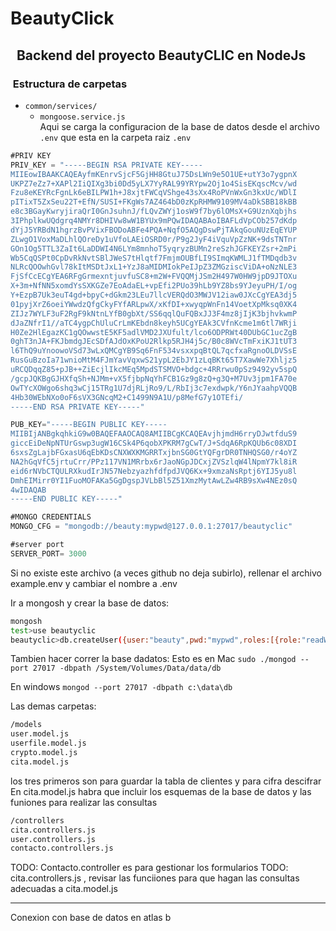 # BeautyClick   
 
<h2>  Backend del proyecto BeautyCLIC en NodeJs</H2>  

<h3> Estructura de carpetas   </h3>

* `common/services/`
    * `mongoose.service.js`  
Aqui   se carga la configuracion de la base de datos desde el archivo `.env` que esta en la carpeta raiz 
`.env`
```rs 
#PRIV KEY
PRIV_KEY = "-----BEGIN RSA PRIVATE KEY-----
MIIEowIBAAKCAQEAyfmKEnrvSjcF5GjHH8GtuJ75DsLWn9e5O1UE+utY3o7ygpnX
UKPZ7eZz7+XAPl2IiQIXg3bi0Dd5yLX7YyRAL99YRYpw2Oj1o4SisEKqscMcv/wd
Fzu8eKEYRcFgnLk6eBILPW1h+J8xjtFWCqVShge43sXx4RoPVnWxGn3kxUc/WDlI
pITixT5ZxSeu22T+EfN/SUSI+FKgWs7AZ464bD0zKpRHMW9109MV4aDkSBB18kBB
e8c3BGayKwryjiraQrI0GnJsuhnJ/fLQvZWYj1osW9f7by6lOMsX+G9UznXqbjhs
3IPhplkwUQdgrq4NMYr8DHIVw8wW1BYUx9mPQwIDAQABAoIBAFLdVpCOb257dKdp
dYjJ5YRBdN1hgrzBvPVixFBODoABFe4PQA+NqfO5AQgDswPjTAkqGouNUzEqEYUP
ZLwgO1VoxMaDLhlQOreDy1uVfoLAEiOSRD0r/P9g2JyF4iVquVpZzNK+9dsTNTnr
GOn1Og5TTL3ZaIt6LaDDWI4N6LYm8mnhoT5yqryzBUMn2reSzhJGFKEYZsr+2mPi
Wb5CqQSPt0CpDvRkNvtSBlJWeS7tHlqtf7FmjmOUBfLI9SImqKWMLJ1fTMDqdb3v
NLRcQOOwhGvl78kItMSDtJxL1+YzJ8aMIDMIokPeIJpZ3ZMGziscViDA+oNzNLE3
FjSfCcECgYEA6RFgGrmexntjuvfuSC8+m2W+FVQQMjJSm2H497W0HW9jpD9JTOXu
X+3m+NfNN5xomdYsSXKGZe7EoAdaEL+vpEfi2PUo39hLb9YZ8bs9YJeyuPH/I/og
Y+EzpB7Uk3euT4gd+bpyC+dGkm23LEu7llcVERQdO3MWJV12iaw0JXcCgYEA3dj5
01pyjXrZ6oeiYWwdzQfgCkyFYfARLpwX/xKfDI+xwyqpWnFn14VoetXpMksq0XK4
ZIJz7WYLF3uF2RgF9kNtnLYfB0gbXt/SS6qqlQuFQBxJJ3F4mz8jIjK3bjhvkwmP
dJaZNfrI1//aTC4ygpChUluCrLmKEbdn8keyh5UCgYEAk3CVfnKcme1m6tl7WRji
H0Ze2HlEgazKC1gQOwwstE5KF5adlVMD2JXUfult/lco6ODPRWt40DUbGC1ucZgB
0ghT3nJA+FKJbmdgJEcSDfAJdOxKPoU2Rlkp5RJH4j5c/B0c8WVcTmFxiKJ1tUT3
l6ThQ9uYnoowoVSd73wLxQMCgYB9Sq6FnF534vsxxpqBtQL7qcfxaRgnoOLDVSsE
RusGuBzoIa71wnioMtM4FJmYavVqxwS21ypL2EbJY1zLqBKt65T7XawWe7Xhljz5
uRCQDqqZ85+pJB++ZiEcjlIkcMEq5MpdSTSMVO+bdgc+4RRrwu0pSz9492yv5spQ
/gcpJQKBgGJHXfqSh+NJMm+vX5fjbpNqYhFCB1Gz9g8zQ+g3Q+M7Uv3jpm1FA70e
OwTYcXOWgo6shq3wCj15TRg1U7djRLjRo9/L/RbIj3c7exdwpk/Y6nJYaahpVQQB
4Hb30WEbNXo0oF6sVX3GNcqM2+C1499N9A1U/p8MefG7y1OTEfi/
-----END RSA PRIVATE KEY-----"

PUB_KEY="-----BEGIN PUBLIC KEY-----
MIIBIjANBgkqhkiG9w0BAQEFAAOCAQ8AMIIBCgKCAQEAvjhjmdH6rryDJwtfduS9
giccEiDeNpNTUrGswp3ugW16CSk4P6qobXPKRM7gCwT/J+SdqA6RpKQUb6c08XDI
6sxsZgLajbFGxasU6qEbKDsCNXWXKMGRRTxjbnSG0GtYQFgrDR0TNHQSG0/r4oYZ
NA2hGqVfC5jrtuCrr/PPz117VN1MRrbx6rJaoNGpJDCxjZVSzlqW4lNpmY7kl8iR
eid6rNVbCTQULRXkudIrJN57NebzyazhfdfpdJVQ6Kx+9xmzaNsRptj6YIJ5yu8l
DmhEIMirr0YI1FuoMOFAKa5GgDgspJVLbBl5Z51XmzMytAwLZw4RB9sXw4NEz0sQ
4wIDAQAB
-----END PUBLIC KEY-----"

#MONGO CREDENTIALS
MONGO_CFG = "mongodb://beauty:mypwd@127.0.0.1:27017/beautyclic"

#server port
SERVER_PORT= 3000
```
Si no existe este archivo (a veces github no deja subirlo), rellenar el archivo example.env y cambiar el nombre a .env

Ir a mongosh y crear la base de datos:
```bash
mongosh
test>use beautyclic
beautyclic>db.createUser({user:"beauty",pwd:"mypwd",roles:[{role:"readWrite",db:"cifrado"}]})

```
Tambien hacer correr la base dadatos:
Esto es en Mac
`sudo ./mongod --port 27017 -dbpath /System/Volumes/Data/data/db`

En windows 
`mongod --port 27017 -dbpath c:\data\db` 

Las demas carpetas:
```bash 
/models
user.model.js 
userfile.model.js
crypto.model.js
cita.model.js
```
los tres primeros son para guardar la tabla de clientes y para cifra descifrar
En cita.model.js habra que incluir los esquemas de la base de datos y las funiones para realizar las consultas
```bash
/controllers
cita.controllers.js
user.controllers.js
contacto.controllers.js
```

TODO:  Contacto.controller es para gestionar los formularios 
TODO: cita.controllers.js , revisar las funciiones para que hagan las consultas adecuadas a cita.model.js


----------
Conexion  con base de datos en atlas
b
